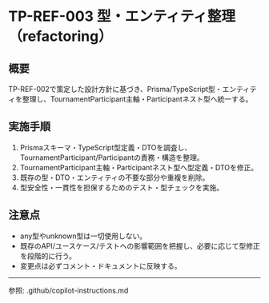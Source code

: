 # TP-REF-003 型・エンティティ整理（refactoring）

## 概要

TP-REF-002で策定した設計方針に基づき、Prisma/TypeScript型・エンティティを整理し、TournamentParticipant主軸・Participantネスト型へ統一する。

## 実施手順

1. Prismaスキーマ・TypeScript型定義・DTOを調査し、TournamentParticipant/Participantの責務・構造を整理。
2. TournamentParticipant主軸・Participantネスト型へ型定義・DTOを修正。
3. 既存の型・DTO・エンティティの不要な部分や重複を削除。
4. 型安全性・一貫性を担保するためのテスト・型チェックを実施。

## 注意点

- any型やunknown型は一切使用しない。
- 既存のAPI/ユースケース/テストへの影響範囲を把握し、必要に応じて型修正を段階的に行う。
- 変更点は必ずコメント・ドキュメントに反映する。

---

参照: .github/copilot-instructions.md
